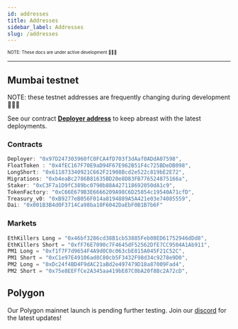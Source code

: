 ```yaml
---
id: addresses
title: Addresses
sidebar_label: Addresses
slug: /addresses
---
```


<sub><sup> NOTE: These docs are under active development 👷‍♀️👷 </sup></sub>

---

## Mumbai testnet

NOTE: these testnet addresses are frequently changing during development 👷‍♀️👷

See our contract **[Deployer address](https://explorer-mumbai.maticvigil.com/address/0x97D247303960fC0FCA4fD703f3dAaf0ADdA07598/)** to keep abreast with the latest deployments.

### Contracts

```javascript
Deployer: "0x97D247303960fC0FCA4fD703f3dAaf0ADdA07598",
FloatToken : "0x4fEC167F70E9aD94F67E962B51F4c725BDeDB098",
LongShort: "0x611873340921C662F21908Bcd2e522c819bE2E72",
Migrations: "0xb4eaBc2786B81635BD20e8D83FB776524875166a",
Staker: "0xC3F7a1D9fC389bc0790b88A427118692050dA1c9",
TokenFactory: "0xC66E679B3E6666209A98C6D25854c19540A71cfD",
Treasury_v0: "0xB9277eB056F014a8194889A5A421e03e74085559",
Dai: "0x001B3B4d0F3714Ca98ba10F6042DaEbF0B1B7b6F"
```

### Markets

```javascript
EthKillers Long = "0x46bf3286cd38B1cb53885Feb08ED61752946dDd8",
EthKillers Short = "0xfF76E7090c7F4645dF52562DfE7CC9504A1Ab911",
PM1 Long = "0xf1f7F7d9654F4A9d0C0c063cbE815A045F21C52C",
PM1 Short = "0xC1e97E49106ad8C80cb5F3432F98d34c9278e9D0",
PM2 Long = "0xDc24f4BD4F9dAC21aBd2e497479D18a87009Fad4",
PM2 Short = "0x75e8EEFfCe2A345aa419bE87C0bA20f8Bc2A72cD",
```

## Polygon

Our Polygon mainnet launch is pending further testing.
Join our [discord](https://discord.gg/qesr2KZAhn) for the latest updates!

